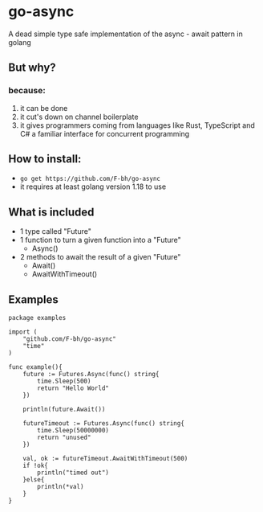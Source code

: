 # go-async
A dead simple type safe implementation of the async - await pattern in golang

## But why?
### because:
1. it can be done
2. it cut's down on channel boilerplate 
3. it gives programmers coming from languages like Rust, TypeScript and C# a familiar interface for concurrent programming

## How to install:
- `go get https://github.com/F-bh/go-async`
- it requires at least golang version 1.18 to use 

## What is included
- 1 type called "Future"
- 1 function to turn a given function into a "Future"
   - Async()
- 2 methods to await the result of a given "Future"
    - Await()
    - AwaitWithTimeout()

## Examples
```
package examples

import (
	"github.com/F-bh/go-async"
	"time"
)

func example(){
	future := Futures.Async(func() string{
		time.Sleep(500)
		return "Hello World"
	})

	println(future.Await())

	futureTimeout := Futures.Async(func() string{
		time.Sleep(50000000)
		return "unused"
	})

	val, ok := futureTimeout.AwaitWithTimeout(500)
	if !ok{
		println("timed out")
	}else{
		println(*val)
	}
}
```
